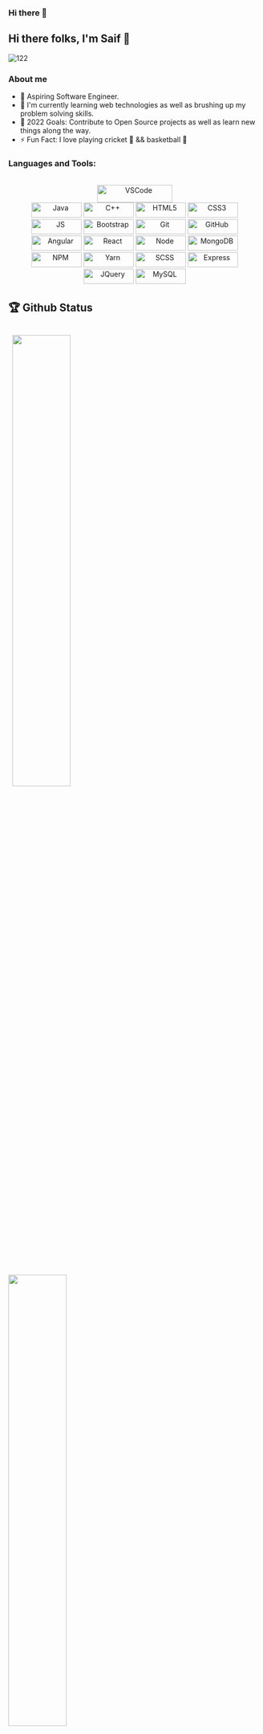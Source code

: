 ### Hi there 👋

## Hi there folks, I'm Saif 👋

![122](https://user-images.githubusercontent.com/56535991/121919004-354b3400-cd54-11eb-968b-5c5c3af89598.gif)

### About me

- 🌱 Aspiring Software Engineer.
- 🔭 I'm currently learning web technologies as well as brushing up my problem solving skills. 
- 🥅 2022 Goals: Contribute to Open Source projects as well as learn new things along the way.
- ⚡ Fun Fact: I love playing cricket 🏏 && basketball 🏀

### Languages and Tools:

<p align="center">
<br/>
<img alt="VSCode" width="150px" height="35px" src="https://img.shields.io/badge/Visual_Studio_Code-0078D4?style=for-the-badge&logo=visual%20studio%20code&logoColor=white" />
<br/>
<img alt="Java" width="100px" height="30px" src="https://img.shields.io/badge/Java-ED8B00?style=for-the-badge&logo=java&logoColor=white" />
<img alt="C++" width="100px" height="30px" src="https://img.shields.io/badge/C++-3776AB?style=for-the-badge&logo=c++&logoColor=white" />
<img alt="HTML5" width="100px" height="30px" src="https://img.shields.io/badge/HTML5-E34F26?style=for-the-badge&logo=html5&logoColor=white" />
<img alt="CSS3" width="100px" height="30px" src="https://img.shields.io/badge/CSS3-1572B6?style=for-the-badge&logo=css3&logoColor=white" />
<img alt="JS" width="100px" height="30px" src="https://img.shields.io/badge/JavaScript-F7DF1E?style=for-the-badge&logo=javascript&logoColor=black" />

<img alt="Bootstrap" width="100px" height="30px" src="https://img.shields.io/badge/Bootstrap-563D7C?style=for-the-badge&logo=bootstrap&logoColor=white" />
<img alt="Git" width="100px" height="30px" src="https://img.shields.io/badge/Git-F05032?style=for-the-badge&logo=git&logoColor=white" />
<img alt="GitHub" width="100px" height="30px" src="https://img.shields.io/badge/GitHub-100000?style=for-the-badge&logo=github&logoColor=white" />
<img alt="Angular" width="100px" height="30px" src="https://img.shields.io/badge/Angular-000000?style=for-the-badge&logo=angular&logoColor=white" />
<img alt="React" width="100px" height="30px" src="https://img.shields.io/badge/React-20232A?style=for-the-badge&logo=react&logoColor=61DAFB" />
<img alt="Node" width="100px" height="30px" src="https://img.shields.io/badge/Node.js-43853D?style=for-the-badge&logo=node-dot-js&logoColor=white" />
<img alt="MongoDB" width="100px" height="30px" src="https://img.shields.io/badge/MongoDB-4EA94B?style=for-the-badge&logo=mongodb&logoColor=white" />
<img alt="NPM" width="100px" height="30px" src="https://img.shields.io/badge/npm-CB3837?style=for-the-badge&logo=npm&logoColor=white" />
<img alt="Yarn" width="100px" height="30px" src="https://img.shields.io/badge/Yarn-2C8EBB?style=for-the-badge&logo=yarn&logoColor=white" />
<img alt="SCSS" width="100px" height="30px" src="https://img.shields.io/badge/Sass-CC6699?style=for-the-badge&logo=sass&logoColor=white" />
<img alt="Express" width="100px" height="30px" src="https://img.shields.io/badge/Express.js-000000?style=for-the-badge&logo=express&logoColor=white" /> 

<img alt="JQuery" width="100px" height="30px" src="https://img.shields.io/badge/jQuery-0769AD?style=for-the-badge&logo=jquery&logoColor=white" /> 
<img alt="MySQL" width="100px" height="30px" src="https://img.shields.io/badge/MySQL-00000F?style=for-the-badge&logo=mysql&logoColor=white" /> 
</p>


## 🏆 Github Status

<br>

<div>
&nbsp;&nbsp;<img  src="https://github-readme-stats.vercel.app/api?username=saif-khan&count_private=true&show_icons=true&theme=algolia" width="48%" >&nbsp;&nbsp;&nbsp;
<img  src="https://github-readme-streak-stats.herokuapp.com/?user=saif-khan&theme=algolia" width="48%" >
</div>

<br>

## Connect with me ✉

<div align="center">
  
[<img src="https://img.shields.io/badge/Github-%23000000.svg?&style=for-the-badge&logo=github&logoColor=white">](https://github.com/Saif-khan24)&nbsp;&nbsp;&nbsp;&nbsp;
[<img src="https://img.shields.io/badge/linkedin-%230077B5.svg?&style=for-the-badge&logo=linkedin&logoColor=white">](https://www.linkedin.com/in/mohammad-saif-khan-6b629617b/)&nbsp;&nbsp;&nbsp;&nbsp;
<a href="mailto:kmohdsaif40@gmail.com?subject=Hello%20Saif,%20From%20Github"><img src="https://img.shields.io/badge/gmail-%23D14836.svg?&style=for-the-badge&logo=gmail&logoColor=white" /></a>&nbsp;&nbsp;&nbsp;&nbsp;
[<img src="https://img.shields.io/badge/Twitter-1DA1F2?style=for-the-badge&logo=twitter&logoColor=white">](https://twitter.com/saif-khan)
[<img src="https://img.shields.io/badge/Portfolio-1DA1F2?style=for-the-badge&logo=portfolio&logoColor=white">](http://khansaifkhan.netlify.app)
<br />


</div>

&nbsp;&nbsp;&nbsp;&nbsp;&nbsp;&nbsp;&nbsp;&nbsp;&nbsp;&nbsp;&nbsp;&nbsp;&nbsp;&nbsp;&nbsp;&nbsp;&nbsp;&nbsp;&nbsp;&nbsp;&nbsp;&nbsp;&nbsp;&nbsp;&nbsp;&nbsp;&nbsp;&nbsp;&nbsp;&nbsp;&nbsp;&nbsp;&nbsp;&nbsp;&nbsp;&nbsp;&nbsp;&nbsp;&nbsp;&nbsp;&nbsp;&nbsp;&nbsp;&nbsp;&nbsp;&nbsp;&nbsp;&nbsp;&nbsp;&nbsp;&nbsp;&nbsp;&nbsp;&nbsp;&nbsp;&nbsp;&nbsp;&nbsp;&nbsp;&nbsp;&nbsp;&nbsp;&nbsp;&nbsp;&nbsp;&nbsp;&nbsp;&nbsp;&nbsp;&nbsp;&nbsp;&nbsp;&nbsp;&nbsp;&nbsp;&nbsp;&nbsp;&nbsp;&nbsp;&nbsp;&nbsp;&nbsp;&nbsp;&nbsp;&nbsp;&nbsp;&nbsp;&nbsp;&nbsp;&nbsp;&nbsp;&nbsp;&nbsp;&nbsp;&nbsp;&nbsp;&nbsp;&nbsp;&nbsp;&nbsp;&nbsp;&nbsp;&nbsp;&nbsp;![visitors](https://visitor-badge.laobi.icu/badge?page_id=saif-khan.saif-khan) 

<!--
https://giphy.com/stickers/hacktiv8-coding-codingfromhome-fromhome-M9gbBd9nbDrOTu1Mqx?utm_source=media-link&utm_medium=landing&utm_campaign=Media+Links&utm_term=
https://giphy.com/gifs/computer-future-40DRc0W00UbgQ

**Saif-khan24/Saif-khan24** is a ✨ _special_ ✨ repository because its `README.md` (this file) appears on your GitHub profile.

Here are some ideas to get you started:

- 🔭 I’m currently working on ...
- 🌱 I’m currently learning ...
- 👯 I’m looking to collaborate on ...
- 🤔 I’m looking for help with ...
- 💬 Ask me about ...
- 📫 How to reach me: ...
- 😄 Pronouns: ...
- ⚡ Fun fact: ...
-->

